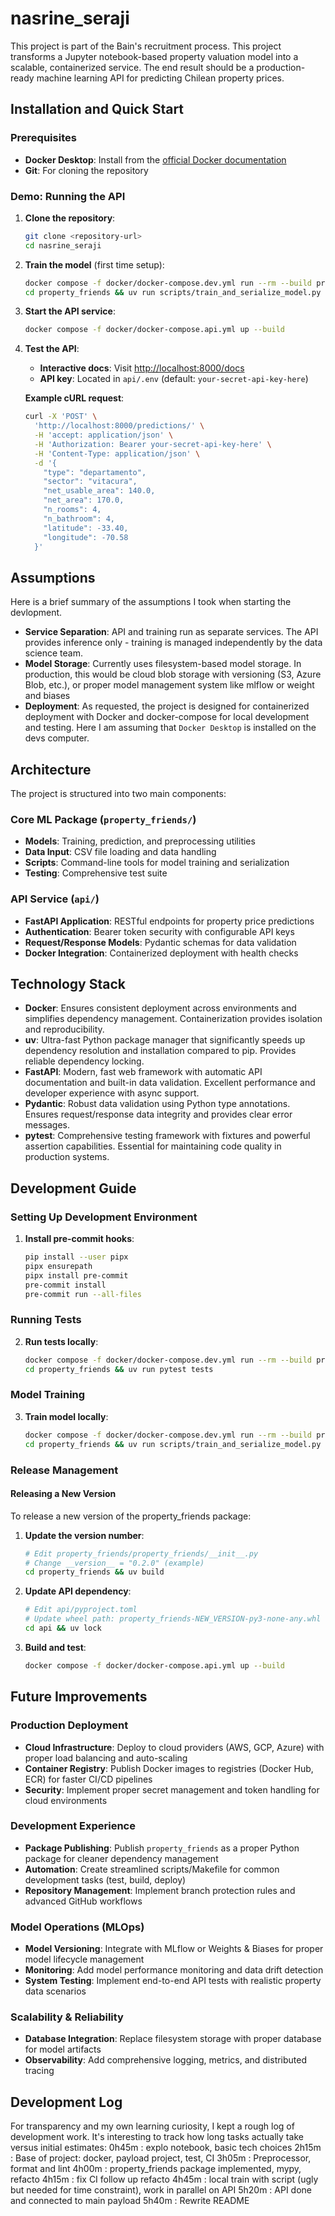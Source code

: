 # nasrine_seraji

This project is part of the Bain's recruitment process. This project transforms a Jupyter notebook-based property valuation model into a scalable, containerized service. 
The end result should be a production-ready machine learning API for predicting Chilean property prices. 

## Installation and Quick Start

### Prerequisites

- **Docker Desktop**: Install from the [official Docker documentation](https://docs.docker.com/get-docker/)
- **Git**: For cloning the repository

### Demo: Running the API

1. **Clone the repository**:
   ```bash
   git clone <repository-url>
   cd nasrine_seraji
   ```

2. **Train the model** (first time setup):
   ```bash
   docker compose -f docker/docker-compose.dev.yml run --rm --build property_friends
   cd property_friends && uv run scripts/train_and_serialize_model.py
   ```

3. **Start the API service**:
   ```bash
   docker compose -f docker/docker-compose.api.yml up --build
   ```

4. **Test the API**:
   - **Interactive docs**: Visit [http://localhost:8000/docs](http://localhost:8000/docs)
   - **API key**: Located in `api/.env` (default: `your-secret-api-key-here`)
   
   **Example cURL request**:
   ```bash
   curl -X 'POST' \
     'http://localhost:8000/predictions/' \
     -H 'accept: application/json' \
     -H 'Authorization: Bearer your-secret-api-key-here' \
     -H 'Content-Type: application/json' \
     -d '{
       "type": "departamento",
       "sector": "vitacura",
       "net_usable_area": 140.0,
       "net_area": 170.0,
       "n_rooms": 4,
       "n_bathroom": 4,
       "latitude": -33.40,
       "longitude": -70.58
     }'
   ```

## Assumptions
 
 Here is a brief summary of the assumptions I took when starting the devlopment.
- **Service Separation**: API and training run as separate services. The API provides inference only - training is managed independently by the data science team.
- **Model Storage**: Currently uses filesystem-based model storage. In production, this would be cloud blob storage with versioning (S3, Azure Blob, etc.), or proper
model management system like mlflow or weight and biases
- **Deployment**: As requested, the project is designed for containerized deployment with Docker and docker-compose for local development and testing. Here I am
assuming that `Docker Desktop` is installed on the devs computer.

## Architecture

The project is structured into two main components:

### Core ML Package (`property_friends/`)
- **Models**: Training, prediction, and preprocessing utilities
- **Data Input**: CSV file loading and data handling
- **Scripts**: Command-line tools for model training and serialization
- **Testing**: Comprehensive test suite

### API Service (`api/`)
- **FastAPI Application**: RESTful endpoints for property price predictions
- **Authentication**: Bearer token security with configurable API keys
- **Request/Response Models**: Pydantic schemas for data validation
- **Docker Integration**: Containerized deployment with health checks

## Technology Stack

- **Docker**: Ensures consistent deployment across environments and simplifies dependency management. Containerization provides isolation and reproducibility.
- **uv**: Ultra-fast Python package manager that significantly speeds up dependency resolution and installation compared to pip. Provides reliable dependency locking.
- **FastAPI**: Modern, fast web framework with automatic API documentation and built-in data validation. Excellent performance and developer experience with async support.
- **Pydantic**: Robust data validation using Python type annotations. Ensures request/response data integrity and provides clear error messages.
- **pytest**: Comprehensive testing framework with fixtures and powerful assertion capabilities. Essential for maintaining code quality in production systems.


## Development Guide

### Setting Up Development Environment

1. **Install pre-commit hooks**:
   ```bash
   pip install --user pipx
   pipx ensurepath
   pipx install pre-commit
   pre-commit install
   pre-commit run --all-files
   ```

### Running Tests

2. **Run tests locally**:
   ```bash
   docker compose -f docker/docker-compose.dev.yml run --rm --build property_friends
   cd property_friends && uv run pytest tests
   ```

### Model Training

3. **Train model locally**:
   ```bash
   docker compose -f docker/docker-compose.dev.yml run --rm --build property_friends
   cd property_friends && uv run scripts/train_and_serialize_model.py
   ```

### Release Management

#### Releasing a New Version

To release a new version of the property_friends package:

1. **Update the version number**:
   ```bash
   # Edit property_friends/property_friends/__init__.py
   # Change __version__ = "0.2.0" (example)
   cd property_friends && uv build
   ```

2. **Update API dependency**:
   ```bash
   # Edit api/pyproject.toml
   # Update wheel path: property_friends-NEW_VERSION-py3-none-any.whl
   cd api && uv lock
   ```

3. **Build and test**:
   ```bash
   docker compose -f docker/docker-compose.api.yml up --build
   ```

## Future Improvements

### Production Deployment
- **Cloud Infrastructure**: Deploy to cloud providers (AWS, GCP, Azure) with proper load balancing and auto-scaling
- **Container Registry**: Publish Docker images to registries (Docker Hub, ECR) for faster CI/CD pipelines
- **Security**: Implement proper secret management and token handling for cloud environments

### Development Experience
- **Package Publishing**: Publish `property_friends` as a proper Python package for cleaner dependency management
- **Automation**: Create streamlined scripts/Makefile for common development tasks (test, build, deploy)
- **Repository Management**: Implement branch protection rules and advanced GitHub workflows

### Model Operations (MLOps)
- **Model Versioning**: Integrate with MLflow or Weights & Biases for proper model lifecycle management
- **Monitoring**: Add model performance monitoring and data drift detection
- **System Testing**: Implement end-to-end API tests with realistic property data scenarios

### Scalability & Reliability
- **Database Integration**: Replace filesystem storage with proper database for model artifacts
- **Observability**: Add comprehensive logging, metrics, and distributed tracing

## Development Log

For transparency and my own learning curiosity, I kept a rough log of development work. It's interesting to track how long tasks actually take versus initial estimates:
0h45m : explo notebook, basic tech choices
2h15m : Base of project: docker, payload project, test, CI
3h05m : Preprocessor, format and lint
4h00m : property_friends package implemented, mypy, refacto
4h15m : fix CI follow up refacto
4h45m : local train with script (ugly but needed for time constraint), work in parallel on API
5h20m : API done and connected to main payload
5h40m : Rewrite README
